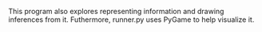 This program also explores representing information and drawing inferences from it. Futhermore, runner.py uses PyGame to help visualize it.
